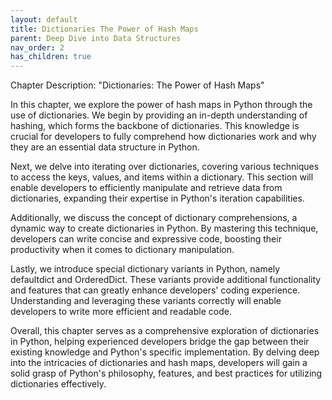 ```yaml
---
layout: default
title: Dictionaries The Power of Hash Maps
parent: Deep Dive into Data Structures
nav_order: 2
has_children: true
---
```

Chapter Description: "Dictionaries: The Power of Hash Maps"

In this chapter, we explore the power of hash maps in Python through the use of dictionaries. We begin by providing an in-depth understanding of hashing, which forms the backbone of dictionaries. This knowledge is crucial for developers to fully comprehend how dictionaries work and why they are an essential data structure in Python.

Next, we delve into iterating over dictionaries, covering various techniques to access the keys, values, and items within a dictionary. This section will enable developers to efficiently manipulate and retrieve data from dictionaries, expanding their expertise in Python's iteration capabilities.

Additionally, we discuss the concept of dictionary comprehensions, a dynamic way to create dictionaries in Python. By mastering this technique, developers can write concise and expressive code, boosting their productivity when it comes to dictionary manipulation.

Lastly, we introduce special dictionary variants in Python, namely defaultdict and OrderedDict. These variants provide additional functionality and features that can greatly enhance developers' coding experience. Understanding and leveraging these variants correctly will enable developers to write more efficient and readable code.

Overall, this chapter serves as a comprehensive exploration of dictionaries in Python, helping experienced developers bridge the gap between their existing knowledge and Python's specific implementation. By delving deep into the intricacies of dictionaries and hash maps, developers will gain a solid grasp of Python's philosophy, features, and best practices for utilizing dictionaries effectively.
